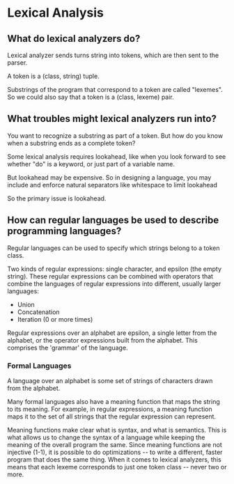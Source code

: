 # Lexical Analysis

## What do lexical analyzers do?

Lexical analyzer sends turns string into tokens, which are then sent to the parser.

A token is a (class, string) tuple.

Substrings of the program that correspond to a token are called "lexemes". So we could also say that a token is a (class, lexeme) pair.

## What troubles might lexical analyzers run into?

You want to recognize a substring as part of a token. But how do you know when a substring ends as a complete token?

Some lexical analysis requires lookahead, like when you look forward to see whether "do" is a keyword, or just part of a variable name.

But lookahead may be expensive. So in designing a language, you may include and enforce natural separators like whitespace to limit lookahead

So the primary issue is lookahead.

## How can regular languages be used to describe programming languages?

Regular languages can be used to specify which strings belong to a token class.

Two kinds of regular expressions: single character, and epsilon (the empty string). These regular expressions can be combined with operators that combine the languages of regular expressions into different, usually larger languages:

- Union
- Concatenation
- Iteration (0 or more times)

Regular expressions over an alphabet are epsilon, a single letter from the alphabet, or the operator expressions built from the alphabet. This comprises the 'grammar' of the language.

### Formal Languages

A language over an alphabet is some set of strings of characters drawn from the alphabet.

Many formal languages also have a meaning function that maps the string to its meaning. For example, in regular expressions, a meaning function maps it to the set of all strings that the regular expression can represent.

Meaning functions make clear what is syntax, and what is semantics. This is what allows us to change the syntax of a language while keeping the meaning of the overall program the same. Since meaning functions are not injective (1-1), it is possible to do optimizations -- to write a different, faster program that does the same thing. When it comes to lexical analyzers, this means that each lexeme corresponds to just one token class -- never two or more.